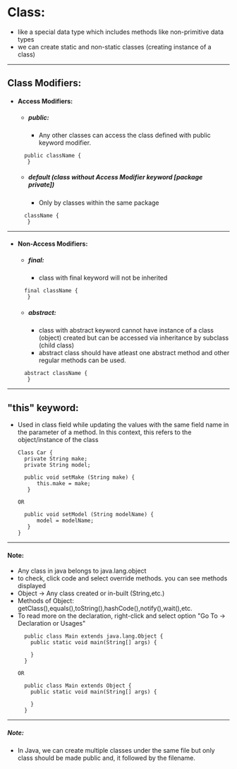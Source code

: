# Class:
- like a special data type which includes methods like non-primitive data types
- we can create static and non-static classes (creating instance of a class)
----
## Class Modifiers:
- #### Access Modifiers:
  - ##### public:
    - Any other classes can access the class defined with public keyword modifier.
  ```
    public className {
     }
  ```
  - ##### default (class without Access Modifier keyword [package private])
    - Only by classes within the same package
  ```
    className {
     }
  ```
-----
- #### Non-Access Modifiers:
  - ##### final:
    - class with final keyword will not be inherited
  ```
    final className {
     }
  ```
  - ##### abstract:
    - class with abstract keyword cannot have instance of a class (object) created but can be accessed via inheritance by subclass (child class)
    - abstract class should have atleast one abstract method and other regular methods can be used. 
  ```
    abstract className {
     }
  ```
-----
## "this" keyword:
- Used in class field while updating the values with the same field name in the parameter of a method. In this context, this refers to the object/instance of the class
  ```
  Class Car {
    private String make;
    private String model;
  
    public void setMake (String make) {
        this.make = make;
     }
  
  OR 
  
    public void setModel (String modelName) {
        model = modelName;
     }
  }
  ```
------
#### Note:
- Any class in java belongs to java.lang.object
- to check, click code and select override methods. you can see methods displayed
- Object -> Any class created or in-built (String,etc.)
- Methods of Object: getClass(),equals(),toString(),hashCode(),notify(),wait(),etc.
- To read more on the declaration, right-click and select option "Go To -> Declaration or Usages"
  ```
    public class Main extends java.lang.Object {
      public static void main(String[] args) {

      }
    }
  
  OR 
  
    public class Main extends Object {
      public static void main(String[] args) {

      }
    }
  
  ```
-----
##### Note:
- In Java, we can create multiple classes under the same file but only class should be made public and, it followed by the filename.
